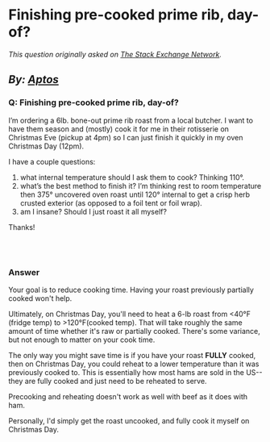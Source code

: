 # Finishing pre-cooked prime rib, day-of?

_This question originally asked on [The Stack Exchange Network](https://cooking.stackexchange.com/q/104119)._

_By: [Aptos](https://cooking.stackexchange.com/u/80022)_
<br>
--------------------------------------------
### Q: Finishing pre-cooked prime rib, day-of?
<p>I’m ordering a 6lb. bone-out prime rib roast from a local butcher. I want to have them season and (mostly) cook it for me in their rotisserie on Christmas Eve (pickup at 4pm) so I can just finish it quickly in my oven Christmas Day (12pm).</p>

<p>I have a couple questions:</p>

<ol>
<li>what internal temperature should I ask them to cook? Thinking 110°.</li>
<li>what’s the best method to finish it? I’m thinking rest to room temperature then 375° uncovered oven roast until 120° internal to get a crisp herb crusted exterior (as opposed to a foil tent or foil wrap).</li>
<li>am I insane? Should I just roast it all myself?</li>
</ol>

<p>Thanks!</p>

<br><br>
### Answer 
<p>Your goal is to reduce cooking time. Having your roast previously partially cooked won't help.</p>

<p>Ultimately, on Christmas Day, you'll need to heat a 6-lb roast from &lt;40°F (fridge temp) to >120°F(cooked temp). That will take roughly the same amount of time whether it's raw or partially cooked. There's some variance, but not enough to matter on your cook time.</p>

<p>The only way you might save time is if you have your roast <strong>FULLY</strong> cooked, then on Christmas Day, you could reheat to a lower temperature than it was previously cooked to. This is essentially how most hams are sold in the US--they are fully cooked and just need to be reheated to serve. </p>

<p>Precooking and reheating doesn't work as well with beef as it does with ham. </p>

<p>Personally, I'd simply get the roast uncooked, and fully cook it myself on Christmas Day.</p>

